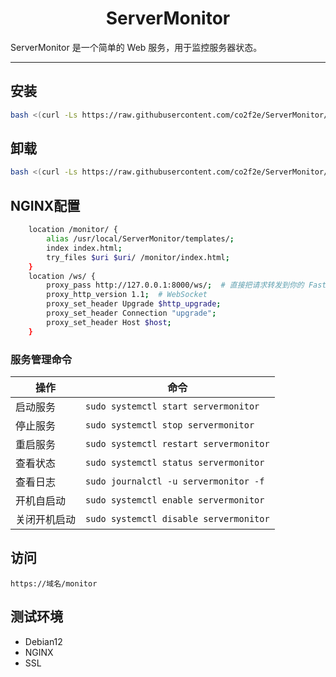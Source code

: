 <h1 align="center">
  ServerMonitor
</h1>
ServerMonitor 是一个简单的 Web 服务，用于监控服务器状态。

<hr>

## 安装
```bash
bash <(curl -Ls https://raw.githubusercontent.com/co2f2e/ServerMonitor/main/install_servermonitor.sh)
```
## 卸载
```bash
bash <(curl -Ls https://raw.githubusercontent.com/co2f2e/ServerMonitor/main/uninstall_servermonitor.sh)
```
## NGINX配置
```bash
    location /monitor/ {
        alias /usr/local/ServerMonitor/templates/;
        index index.html;
        try_files $uri $uri/ /monitor/index.html;
    }
    location /ws/ {
        proxy_pass http://127.0.0.1:8000/ws/;  # 直接把请求转发到你的 FastAPI 服务器
        proxy_http_version 1.1;  # WebSocket 
        proxy_set_header Upgrade $http_upgrade;  
        proxy_set_header Connection "upgrade";  
        proxy_set_header Host $host;
    }
```
### 服务管理命令
| 操作         | 命令                                                        |
|--------------|-------------------------------------------------------------|
| 启动服务     | ```sudo systemctl start servermonitor```                      |
| 停止服务     | ```sudo systemctl stop servermonitor```                       |
| 重启服务     | ```sudo systemctl restart servermonitor```                    |
| 查看状态     | ```sudo systemctl status servermonitor```                     |
| 查看日志     | ```sudo journalctl -u servermonitor -f```                     |
| 开机自启动   | ```sudo systemctl enable servermonitor```                     |
| 关闭开机启动 | ```sudo systemctl disable servermonitor```                    |
## 访问
`https://域名/monitor`
## 测试环境
* Debian12
* NGINX
* SSL
